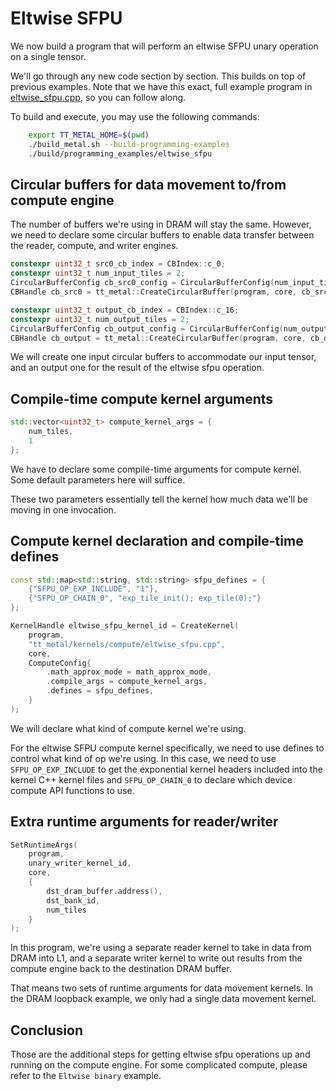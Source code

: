 # Eltwise SFPU

We now build a program that will perform an eltwise SFPU unary operation on a single tensor.

We'll go through any new code section by section. This builds on top of previous examples. Note that we have this exact, full example program in [eltwise_sfpu.cpp](../../../tt_metal/programming_examples/eltwise_sfpu/eltwise_sfpu.cpp), so you can follow along.

To build and execute, you may use the following commands:
```bash
    export TT_METAL_HOME=$(pwd)
    ./build_metal.sh --build-programming-examples
    ./build/programming_examples/eltwise_sfpu
```

## Circular buffers for data movement to/from compute engine

The number of buffers we're using in DRAM will stay the same. However, we need to declare some circular buffers to enable data transfer between the reader, compute, and writer engines.

``` cpp
constexpr uint32_t src0_cb_index = CBIndex::c_0;
constexpr uint32_t num_input_tiles = 2;
CircularBufferConfig cb_src0_config = CircularBufferConfig(num_input_tiles * single_tile_size, {{src0_cb_index, tt::DataFormat::Float16_b}}).set_page_size(src0_cb_index, single_tile_size);
CBHandle cb_src0 = tt_metal::CreateCircularBuffer(program, core, cb_src0_config);

constexpr uint32_t output_cb_index = CBIndex::c_16;
constexpr uint32_t num_output_tiles = 2;
CircularBufferConfig cb_output_config = CircularBufferConfig(num_output_tiles * single_tile_size, {{output_cb_index, tt::DataFormat::Float16_b}}).set_page_size(output_cb_index, single_tile_size);
CBHandle cb_output = tt_metal::CreateCircularBuffer(program, core, cb_output_config);
```

We will create one input circular buffers to accommodate our input tensor, and an output one for the result of the eltwise sfpu operation.

## Compile-time compute kernel arguments

``` cpp
std::vector<uint32_t> compute_kernel_args = {
    num_tiles,
    1
};
```

We have to declare some compile-time arguments for compute kernel. Some default parameters here will suffice.

These two parameters essentially tell the kernel how much data we'll be moving in one invocation.

## Compute kernel declaration and compile-time defines

``` cpp
const std::map<std::string, std::string> sfpu_defines = {
    {"SFPU_OP_EXP_INCLUDE", "1"},
    {"SFPU_OP_CHAIN_0", "exp_tile_init(); exp_tile(0);"}
};

KernelHandle eltwise_sfpu_kernel_id = CreateKernel(
    program,
    "tt_metal/kernels/compute/eltwise_sfpu.cpp",
    core,
    ComputeConfig{
        .math_approx_mode = math_approx_mode,
        .compile_args = compute_kernel_args,
        .defines = sfpu_defines,
    }
);
```

We will declare what kind of compute kernel we're using.

For the eltwise SFPU compute kernel specifically, we need to use defines to control what kind of op we're using. In this case, we need to use `SFPU_OP_EXP_INCLUDE` to get the exponential kernel headers included into the kernel C++ kernel files and `SFPU_OP_CHAIN_0` to declare which
device compute API functions to use.

## Extra runtime arguments for reader/writer

``` cpp
SetRuntimeArgs(
    program,
    unary_writer_kernel_id,
    core,
    {
        dst_dram_buffer.address(),
        dst_bank_id,
        num_tiles
    }
);
```

In this program, we're using a separate reader kernel to take in data from DRAM into L1, and a separate writer kernel to write out results from the compute engine back to the destination DRAM buffer.

That means two sets of runtime arguments for data movement kernels. In the DRAM loopback example, we only had a single data movement kernel.

## Conclusion

Those are the additional steps for getting eltwise sfpu operations up and running on the compute engine. For some complicated compute, please refer to the
`Eltwise binary` example.
